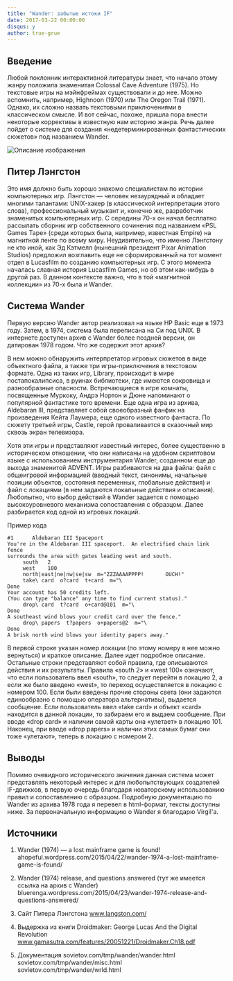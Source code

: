 ```yaml
---
title: "Wander: забытые истоки IF"
date: 2017-03-22 00:00:00
disqus: y
author: true-grue
---
```


## Введение

Любой поклонник интерактивной литературы знает, что начало этому жанру положила знаменитая Colossal Cave Adventure (1975). Но текстовые игры на мэйнфреймах существовали и до нее. Можно вспомнить, например, Highnoon (1970) или The Oregon Trail (1971). Однако, их сложно назвать текстовыми приключениями в классическом смысле. И вот сейчас, похоже, пришла пора внести некоторые коррективы в известную нам историю жанра. Речь далее пойдет о системе для создания «недетерминированных фантастических сюжетов» под названием Wander.

 <!-- pagebreak -->

![Описание изображения](article/wander.png)

## Питер Лэнгстон

Это имя должно быть хорошо знакомо специалистам по истории компьютерных игр. Лэнгстон — человек незаурядный и обладает многими талантами: UNIX-хакер (в классической интерпретации этого слова), профессиональный музыкант и, конечно же, разработчик знаменитых компьютерных игр. C середины 70-х он начал бесплатно рассылать сборник игр собственного сочинения под названием «PSL Games Tape» (среди которых была, например, известная Empire) на магнитной ленте по всему миру. Неудивительно, что именно Лэнгстону не кто иной, как Эд Кэтмелл (нынешний президент Pixar Animation Studios) предложил возглавить еще не сформированный на тот момент отдел в Lucasfilm по созданию компьютерных игр. С этого момента началась славная история Lucasfilm Games, но об этом как-нибудь в другой раз. В данном контексте важно, что в той «магнитной коллекции» из 70-х была и Wander.

## Система Wander

Первую версию Wander автор реализовал на языке HP Basic еще в 1973 году. Затем, в 1974, система была переписана на Си под UNIX. В интернете доступен архив с Wander более поздней версии, он датирован 1978 годом. Что же содержит этот архив?

В нем можно обнаружить интерпретатор игровых сюжетов в виде объектного файла, а также три игры-приключения в текстовом формате. Одна из таких игр, Library, происходит в мире постапокалипсиса, в руинах библиотеки, где имеются сокровища и разнообразные опасности. Встречающиеся в игре комнаты, посвященные Муркоку, Андрэ Нортон и Дюне напоминают о популярной фантастике того времени. Еще одна игра из архива, Aldebaran III, представляет собой своеобразный фанфик на произведения Кейта Лаумера, еще одного известного фантаста. По сюжету третьей игры, Castle, герой проваливается в сказочный мир сквозь экран телевизора.

Хотя эти игры и представляют известный интерес, более существенно в историческом отношении, что они написаны на удобном скриптовом языке с использованием инструментария Wander, созданном еще до выхода знаменитой ADVENT. Игры разбиваются на два файла: файл с общеигровой информацией (вводный текст, синонимы, начальные позиции объектов, состояния переменных, глобальные действия) и файл с локациями (в нем задаются локальные действия и описания). Любопытно, что выбор действий в Wander задается с помощью высокоуровневого механизма сопоставления с образцом. Далее разбирается код одной из игровых локаций.

Пример кода

```
#1      Aldebaran III Spaceport
You're in the Aldebaran III spaceport.  An electrified chain link fence
surrounds the area with gates leading west and south.
     south   2
     west    100
     north|east|ne|nw|se|sw  m="ZZZAAAAPPPP!       OUCH!"
     take\ card  o?card  t+card  m="\
Done
Your account has 50 credits left.
(You can type "balance" any time to find current status)."
     drop\ card  t?card  o+card@101  m="\
Done
A southeast wind blows your credit card over the fence."
     drop\ papers  t?papers  o+papers@2  m="\
Done
A brisk north wind blows your identity papers away."
```

В первой строке указан номер локации (по этому номеру в нее можно вернуться) и краткое описание. Далее идет подробное описание. Остальные строки представляют собой правила, где описываются действия и их результаты. Правила «south 2» и «west 100» означают, что если пользователь ввел «south», то следует перейти в локацию 2, а если же было введено «west», то переход осуществляется в локацию с номером 100. Если были введены прочие стороны света (они задаются единообразно с помощью оператора альтернативы), выдается сообщение. Если пользователь ввел «take card» и объект «card» находится в данной локации, то забираем его и выдаем сообщение. При вводе «drop card» и наличии самой карты она «улетает» в локацию 101. Наконец, при вводе «drop papers» и наличии этих самых бумаг они тоже «улетают», теперь в локацию с номером 2. 

## Выводы

Помимо очевидного исторического значения данная система может представлять некоторый интерес и для любопытствующих создателей IF-движков, в первую очередь благодаря новаторскому использованию правил и сопоставлению с образцом. Подробную документацию по Wander из архива 1978 года я перевел в html-формат, тексты доступны ниже. За первоначальную информацию о Wander я благодарю Virgil'а.

## Источники

1. Wander (1974) — a lost mainframe game is found!
ahopeful.wordpress.com/2015/04/22/wander-1974-a-lost-mainframe-game-is-found/

1. Wander (1974) release, and questions answered (тут же имеется ссылка на архив с Wander)
bluerenga.wordpress.com/2015/04/23/wander-1974-release-and-questions-answered/

1. Сайт Питера Лэнгстона www.langston.com/

1. Выдержка из книги Droidmaker: George Lucas And the Digital Revolution
www.gamasutra.com/features/20051221/Droidmaker.Ch18.pdf

1. Документация
sovietov.com/tmp/wander/wander.html
sovietov.com/tmp/wander/misc.html
sovietov.com/tmp/wander/wrld.html

